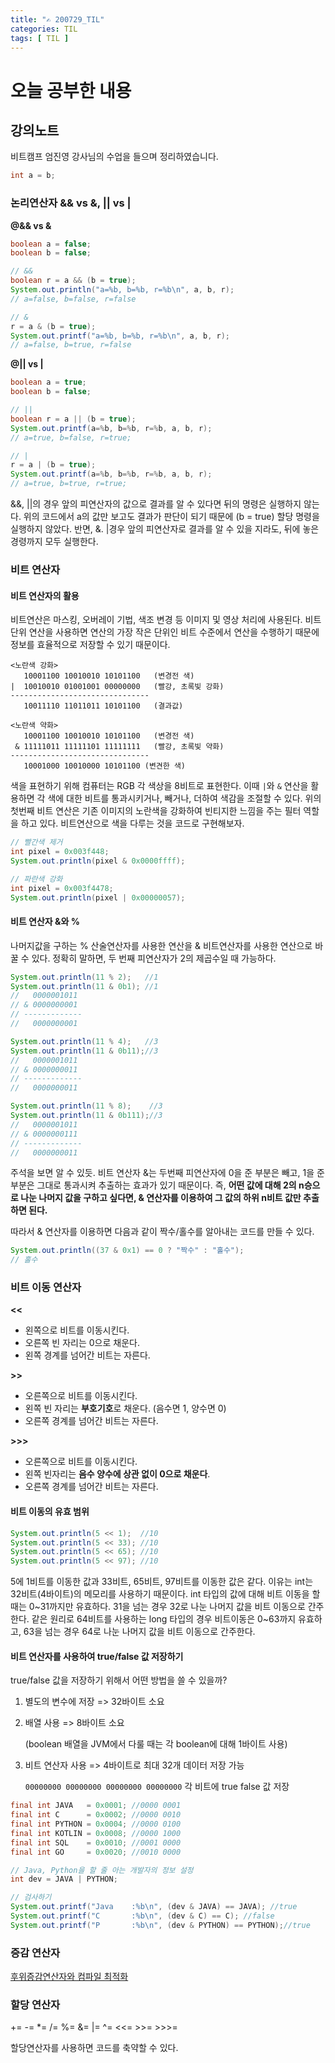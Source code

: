 ```yaml
---
title: "✍ 200729_TIL"
categories: TIL
tags: [ TIL ]
---
```


# 오늘 공부한 내용

## 강의노트
비트캠프 엄진영 강사님의 수업을 들으며 정리하였습니다.

```java
int a = b;
```



### 논리연산자 && vs &, || vs |

**@&& vs &**

```java
boolean a = false;
boolean b = false;

// &&
boolean r = a && (b = true);
System.out.println("a=%b, b=%b, r=%b\n", a, b, r);
// a=false, b=false, r=false

// &
r = a & (b = true);
System.out.printf("a=%b, b=%b, r=%b\n", a, b, r);
// a=false, b=true, r=false
```

**@|| vs |**
```java
boolean a = true;
boolean b = false;

// ||
boolean r = a || (b = true);
System.out.printf(a=%b, b=%b, r=%b, a, b, r);
// a=true, b=false, r=true;

// |
r = a | (b = true);
System.out.printf(a=%b, b=%b, r=%b, a, b, r);
// a=true, b=true, r=true;
```
&&, ||의 경우 앞의 피연산자의 값으로 결과를 알 수 있다면 뒤의 명령은 실행하지 않는다. 위의 코드에서 a의 값만 보고도 결과가 판단이 되기 때문에 (b = true) 할당 명령을 실행하지 않았다. 반면, &. |경우 앞의 피연산자로 결과를 알 수 있을 지라도, 뒤에 놓은 경령까지 모두 실행한다.



### 비트 연산자

#### 비트 연산자의 활용

비트연산은 마스킹, 오버레이 기법, 색조 변경 등 이미지 및 영상 처리에 사용된다. 비트 단위 연산을 사용하면 연산의 가장 작은 단위인 비트 수준에서 연산을 수행하기 때문에 정보를 효율적으로 저장할 수 있기 때문이다. 

```
<노란색 강화>
   10001100 10010010 10101100	(변경전 색)
|  10010010 01001001 00000000	(빨강, 초록빛 강화)
-------------------------------
   10011110 11011011 10101100	(결과값)
   
<노란색 약화>
   10001100 10010010 10101100   (변경전 색)
 & 11111011 11111101 11111111   (빨강, 초록빛 약화)
-------------------------------
   10001000 10010000 10101100 (변견한 색)
```



색을 표현하기 위해 컴퓨터는 RGB 각 색상을 8비트로 표현한다. 이때 `|`와 `&` 연산을 활용하면 각 색에 대한 비트를 통과시키거나, 빼거나, 더하여 색감을 조절할 수 있다. 위의 첫번째 비트 연산은 기존 이미지의 노란색을 강화하여 빈티지한 느낌을 주는 필터 역할을 하고 있다. 비트연산으로 색을 다루는 것을 코드로 구현해보자.



```java
// 빨간색 제거
int pixel = 0x003f448;
System.out.println(pixel & 0x0000ffff);

// 파란색 강화
int pixel = 0x003f4478;
System.out.println(pixel | 0x00000057);
```

#### 비트 연산자 &와 %

나머지값을 구하는 % 산술연산자를 사용한 연산을 & 비트연산자를 사용한 연산으로 바꿀 수 있다. 정확히 말하면, 두 번째 피연산자가  2의 제곱수일 때 가능하다.

```java
System.out.println(11 % 2);	  //1
System.out.println(11 & 0b1); //1
//   0000001011
// & 0000000001
// -------------
// 	 0000000001

System.out.println(11 % 4);	  //3
System.out.println(11 & 0b11);//3
//   0000001011
// & 0000000011
// -------------
// 	 0000000011

System.out.println(11 % 8);    //3
System.out.println(11 & 0b111);//3
//   0000001011
// & 0000000111
// -------------
// 	 0000000011
```

주석을 보면 알 수 있듯. 비트 연산자 &는 두번째 피연산자에 0을 준 부분은 빼고, 1을 준 부분은 그대로 통과시켜 추출하는 효과가 있기 때문이다. 즉, **어떤 값에 대해 2의 n승으로 나눈 나머지 값을 구하고 싶다면, & 연산자를 이용하여 그 값의 하위 n비트 값만 추출하면 된다.**

따라서 & 연산자를 이용하면 다음과 같이 짝수/홀수를 알아내는 코드를 만들 수 있다.

```java
System.out.println((37 & 0x1) == 0 ? "짝수" : "홀수");
// 홀수
```



### 비트 이동 연산자

**<<**

- 왼쪽으로 비트를 이동시킨다.
- 오른쪽 빈 자리는 0으로 채운다.
- 왼쪽 경계를 넘어간 비트는 자른다.



**>>**

- 오른쪽으로 비트를 이동시킨다.
- 왼쪽 빈 자리는 **부호기호**로 채운다. (음수면 1, 양수면 0)
- 오른쪽 경계를 넘어간 비트는 자른다.



**>>>**

- 오른쪽으로 비트를 이동시킨다.
- 왼쪽 빈자리는 **음수 양수에 상관 없이 0으로 채운다**.
- 오른쪽 경계를 넘어간 비트는 자른다.



#### 비트 이동의 유효 범위

```java
System.out.println(5 << 1);	 //10
System.out.println(5 << 33); //10
System.out.println(5 << 65); //10
System.out.println(5 << 97); //10
```

5에 1비트를 이동한 값과 33비트, 65비트, 97비트를 이동한 값은 같다. 이유는 int는 32비트(4바이트)의 메모리를 사용하기 때문이다. int 타입의 값에 대해 비트 이동을 할 때는 0~31까지만 유효하다. 31을 넘는 경우 32로 나눈 나머지 값을 비트 이동으로 간주한다. 같은 원리로 64비트를 사용하는 long 타입의 경우 비트이동은 0~63까지 유효하고, 63을 넘는 경우 64로 나눈 나머지 값을 비트 이동으로 간주한다.



#### 비트 연산자를 사용하여 true/false 값 저장하기

true/false  값을 저장하기 위해서 어떤 방법을 쓸 수 있을까?

1. 별도의 변수에 저장 => 32바이트 소요

2. 배열 사용 => 8바이트 소요 

   (boolean 배열을 JVM에서 다룰 때는 각 boolean에 대해 1바이트 사용)

3. 비트 연산자 사용 => 4바이트로 최대 32개 데이터 저장 가능

   `00000000 00000000 00000000 00000000` 각 비트에 true false 값 저장

```java
final int JAVA   = 0x0001; //0000 0001
final int C      = 0x0002; //0000 0010
final int PYTHON = 0x0004; //0000 0100
final int KOTLIN = 0x0008; //0000 1000
final int SQL    = 0x0010; //0001 0000
final int GO	 = 0x0020; //0010 0000

// Java, Python을 할 줄 아는 개발자의 정보 설정
int dev = JAVA | PYTHON;

// 검사하기
System.out.printf("Java	   :%b\n", (dev & JAVA) == JAVA); //true
System.out.printf("C	   :%b\n", (dev & C) == C); //false
System.out.printf("P	   :%b\n", (dev & PYTHON) == PYTHON);//true
```



### 증감 연산자

[후위증감연산자와 컴파일 최적화](https://hayeon17kim.github.io/java/2020/07/30/postfix-compiler)



### 할당 연산자

+=  -=  *=  /=  %=  &=  |=  ^=  <<=  >>=  >>>=

할당연산자를 사용하면 코드를 축약할 수 있다.